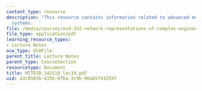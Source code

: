```yaml
---
content_type: resource
description: 'This resource contains information related to advanced models for technological
  systems.  '
file: /media/courses/esd-342-network-representations-of-complex-engineering-systems-spring-2010/a3c8583bd35b0fba3c9b06ab5f43259f_MITESD_342S10_lec19.pdf
file_type: application/pdf
learning_resource_types:
- Lecture Notes
ocw_type: OCWFile
parent_title: Lecture Notes
parent_type: CourseSection
resourcetype: Document
title: MITESD_342S10_lec19.pdf
uid: a3c8583b-d35b-0fba-3c9b-06ab5f43259f
---
```

